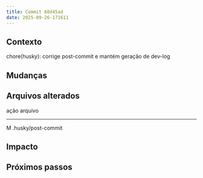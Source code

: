 ```yaml
---
title: Commit 68d45ad
date: 2025-09-26-171611
---
```


## Contexto

chore(husky): corrige post-commit e mantém geração de dev-log

## Mudanças

## Arquivos alterados

ação arquivo

---

M .husky/post-commit

## Impacto

## Próximos passos
